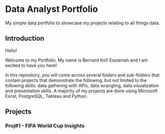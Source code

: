 # Data Analyst Portfolio
My simple data portfolio to showcase my projects relating to all things data.

## Introduction
Hello!

Welcome to my Portfolio. My name is Bernard Kofi Essiamah and I am excited to have you here!

In this repository, you will come across several folders and sub-folders that contain projects that demonstrate the following, but not limited to the following skills: data gathering with APIs, data wrangling, data visualization and presentation skills. A majority of my projects are done using Microsoft Excel, PostgreSQL, Tableau and Python.

## Projects
### Proj#1 - FIFA World Cup Insights
